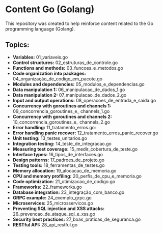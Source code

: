 # Content Go (Golang)
This repository was created to help reinforce content related to the Go programming language (Golang).
## Topics:
- **Variables:** 01_variaveis.go
- **Control structures:** 02_estruturas_de_controle.go
- **Functions and methods:** 03_funcoes_e_metodos.go
- **Code organization into packages:** 04_organização_de_codigo_em_pacote.go
- **Modules and dependencies:** 05_modulos_e_dependencias.go
- **Data manipulation 1:** 06_manipulacao_de_dados_1.go
- **Data manipulation 2:** 07_manipulacao_de_dados_2.go
- **Input and output operations:** 08_operacoes_de_entrada_e_saida.go
- **Concurrency with goroutines and channels 1:** 09_concorrencia_goroutines_e_ channels_1.go
- **Concurrency with goroutines and channels 2:** 10_concorrencia_goroutines_e_ channels_2.go
- **Error handling:** 11_tratamento_erros.go: 
- **Error handling panic recover:** 12_tratamento_erros_panic_recover.go
- **Unit testing:** 13_testes_unitarios.go
- **Integration testing:** 14_teste_de_integracao.go
- **Measuring test coverage:** 15_medir_cobertura_de_teste.go
- **Interface types:** 16_tipos_de_interfaces.go
- **Design patterns:** 17_padroes_de_projeto.go
- **Testing tools:** 18_ferramentas_de_testes.go
- **Memory allocation:** 19_alocacao_de_memoria.go
- **CPU and memory profiling:** 20_perfis_de_cpu_e_memoria.go
- **Code optimization**: 21_otimizacao_de_codigo.go
- **Frameworks:** 22_frameworks.go
- **Database integration:** 23_integração_com_banco.go
- **GRPC example:** 24_exemplo_grpc.go
- **Microservices:** 25_microsservicos.go
- **Preventing SQL injection and XSS attacks:** 26_prevencao_de_ataque_sql_e_xss.go
- **Security best practices:** 27_boas_praticas_de_seguranca.go
- **RESTful API:** 28_api_restful.go
